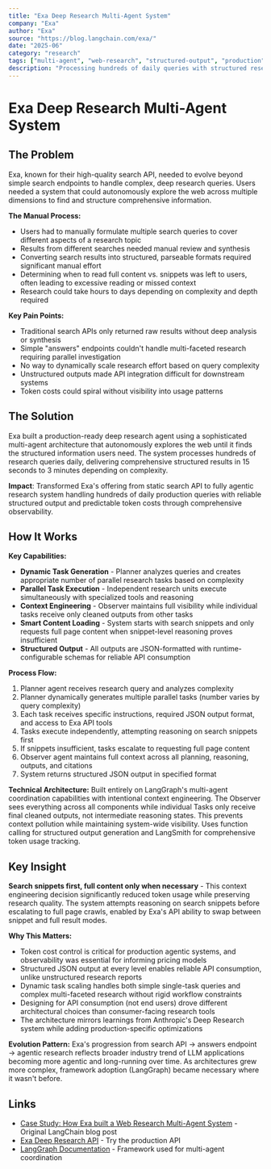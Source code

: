```yaml
---
title: "Exa Deep Research Multi-Agent System"
company: "Exa"
author: "Exa"
source: "https://blog.langchain.com/exa/"
date: "2025-06"
category: "research"
tags: ["multi-agent", "web-research", "structured-output", "production"]
description: "Processing hundreds of daily queries with structured research results in 15 seconds to 3 minutes"
---
```


# Exa Deep Research Multi-Agent System

## The Problem

Exa, known for their high-quality search API, needed to evolve beyond simple search endpoints to handle complex, deep research queries. Users needed a system that could autonomously explore the web across multiple dimensions to find and structure comprehensive information.

**The Manual Process:**
- Users had to manually formulate multiple search queries to cover different aspects of a research topic
- Results from different searches needed manual review and synthesis
- Converting search results into structured, parseable formats required significant manual effort
- Determining when to read full content vs. snippets was left to users, often leading to excessive reading or missed context
- Research could take hours to days depending on complexity and depth required

**Key Pain Points:**
- Traditional search APIs only returned raw results without deep analysis or synthesis
- Simple "answers" endpoints couldn't handle multi-faceted research requiring parallel investigation
- No way to dynamically scale research effort based on query complexity
- Unstructured outputs made API integration difficult for downstream systems
- Token costs could spiral without visibility into usage patterns

## The Solution

Exa built a production-ready deep research agent using a sophisticated multi-agent architecture that autonomously explores the web until it finds the structured information users need. The system processes hundreds of research queries daily, delivering comprehensive structured results in 15 seconds to 3 minutes depending on complexity.

**Impact**: Transformed Exa's offering from static search API to fully agentic research system handling hundreds of daily production queries with reliable structured output and predictable token costs through comprehensive observability.

## How It Works

**Key Capabilities:**
- **Dynamic Task Generation** - Planner analyzes queries and creates appropriate number of parallel research tasks based on complexity
- **Parallel Task Execution** - Independent research units execute simultaneously with specialized tools and reasoning
- **Context Engineering** - Observer maintains full visibility while individual tasks receive only cleaned outputs from other tasks
- **Smart Content Loading** - System starts with search snippets and only requests full page content when snippet-level reasoning proves insufficient
- **Structured Output** - All outputs are JSON-formatted with runtime-configurable schemas for reliable API consumption

**Process Flow:**
1. Planner agent receives research query and analyzes complexity
2. Planner dynamically generates multiple parallel tasks (number varies by query complexity)
3. Each task receives specific instructions, required JSON output format, and access to Exa API tools
4. Tasks execute independently, attempting reasoning on search snippets first
5. If snippets insufficient, tasks escalate to requesting full page content
6. Observer agent maintains full context across all planning, reasoning, outputs, and citations
7. System returns structured JSON output in specified format

**Technical Architecture:** Built entirely on LangGraph's multi-agent coordination capabilities with intentional context engineering. The Observer sees everything across all components while individual Tasks only receive final cleaned outputs, not intermediate reasoning states. This prevents context pollution while maintaining system-wide visibility. Uses function calling for structured output generation and LangSmith for comprehensive token usage tracking.

## Key Insight

**Search snippets first, full content only when necessary** - This context engineering decision significantly reduced token usage while preserving research quality. The system attempts reasoning on search snippets before escalating to full page crawls, enabled by Exa's API ability to swap between snippet and full result modes.

**Why This Matters:**
- Token cost control is critical for production agentic systems, and observability was essential for informing pricing models
- Structured JSON output at every level enables reliable API consumption, unlike unstructured research reports
- Dynamic task scaling handles both simple single-task queries and complex multi-faceted research without rigid workflow constraints
- Designing for API consumption (not end users) drove different architectural choices than consumer-facing research tools
- The architecture mirrors learnings from Anthropic's Deep Research system while adding production-specific optimizations

**Evolution Pattern:** Exa's progression from search API → answers endpoint → agentic research reflects broader industry trend of LLM applications becoming more agentic and long-running over time. As architectures grew more complex, framework adoption (LangGraph) became necessary where it wasn't before.

## Links

- [Case Study: How Exa built a Web Research Multi-Agent System](https://blog.langchain.com/exa/) - Original LangChain blog post
- [Exa Deep Research API](https://exa.ai) - Try the production API
- [LangGraph Documentation](https://langchain-ai.github.io/langgraph) - Framework used for multi-agent coordination

